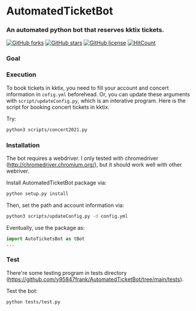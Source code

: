 # AutomatedTicketBot

### An automated python bot that reserves kktix tickets.

[![GitHub forks](https://img.shields.io/github/forks/y95847frank/AutomatedTicketBot)](https://github.com/y95847frank/AutomatedTicketBot/network)
[![GitHub stars](https://img.shields.io/github/stars/y95847frank/AutomatedTicketBot)](https://github.com/y95847frank/AutomatedTicketBot/stargazers)
[![GitHub license](https://img.shields.io/github/license/y95847frank/AutomatedTicketBot)](https://github.com/y95847frank/AutomatedTicketBot/blob/master/LICENSE)
[![HitCount](http://hits.dwyl.com/y95847frank/AutomatedTicketBot.svg)](http://hits.dwyl.com/y95847frank/AutomatedTicketBot)

### Goal



### Execution

To book tickets in kktix, you need to fill your account and concert information in `cofig.yml` beforehead. Or, you  can update these arguments with `script/updateConfig.py`, which is an interative program. Here is the script for booking concert tickets in kktix.

Try:
```bash
python3 scripts/concert2021.py
```
### Installation

The bot requires a webdriver. I only tested with chromedriver (http://chromedriver.chromium.org/), but it should work well with other webriver.

Install AutomatedTicketBot package via:
```bash
python setup.py install
```

Then, set the path and account information via:
```bash
python3 scripts/updateConfig.py -d config.yml
```

Eventually, use the package as:
```python
import AutoTicketsBot as tBot
...
```

### Test

There're some testing program in tests directory (https://github.com/y95847frank/AutomatedTicketBot/tree/main/tests).

Test the bot:
```bash
python tests/test.py
```